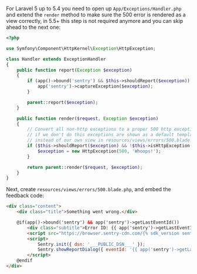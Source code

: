 For Laravel 5 up to 5.4 you need to open up ``App/Exceptions/Handler.php`` and extend the
`render` method to make sure the 500 error is rendered as a view correctly, in 5.5+ this
step is not required anymore and you can skip ahead to the next one:

```php
<?php

use Symfony\Component\HttpKernel\Exception\HttpException;

class Handler extends ExceptionHandler
{
    public function report(Exception $exception)
    {
        if (app()->bound('sentry') && $this->shouldReport($exception)) {
            app('sentry')->captureException($exception);
        }

        parent::report($exception);
    }

    public function render($request, Exception $exception)
    {
        // Convert all non-http exceptions to a proper 500 http exception
        // if we don't do this exceptions are shown as a default template
        // instead of our own view in resources/views/errors/500.blade.php
        if ($this->shouldReport($exception) && !$this->isHttpException($exception) && !config('app.debug')) {
            $exception = new HttpException(500, 'Whoops!');
        }

        return parent::render($request, $exception);
    }
}
```

Next, create ``resources/views/errors/500.blade.php``, and embed the feedback code:

```html
<div class="content">
    <div class="title">Something went wrong.</div>

    @if(app()->bound('sentry') && app('sentry')->getLastEventId())
        <div class="subtitle">Error ID: {{ app('sentry')->getLastEventId() }}</div>
        <script src="https://browser.sentry-cdn.com/{% sdk_version sentry.javascript.browser %}/bundle.min.js" integrity="sha384-{% sdk_cdn_checksum sentry.javascript.browser latest bundle.min.js %}" crossorigin="anonymous"></script>
        <script>
            Sentry.init({ dsn: '___PUBLIC_DSN___' });
            Sentry.showReportDialog({ eventId: '{{ app('sentry')->getLastEventId() }}' });
        </script>
    @endif
</div>
```

